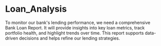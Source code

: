 # Loan_Analysis
  To monitor our bank's lending performance, we need a comprehensive Bank Loan Report. It will provide insights into key loan metrics, track portfolio health, and highlight trends over time. This report supports data-driven decisions and helps refine our lending strategies.
